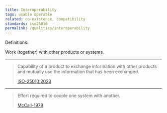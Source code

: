 ```yaml
---
title: Interoperability
tags: usable operable
related: co-existence, compatibility
standards: iso25010
permalink: /qualities/interoperability
---
```




Definitions:

Work (together) with other products or systems.

<hr class="with-no-margin"/>

>Capability of a product to exchange information with other products and mutually use the information that has been exchanged.
> 
>[ISO-25010:2023](/references/#iso-25010-2023)

<hr>

> Effort required to couple one system with another.
> 
> [McCall-1978](/references/#mccall)
